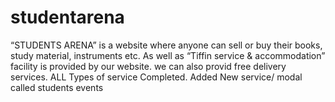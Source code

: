 # studentarena
“STUDENTS ARENA” is a website where anyone can sell or buy their books, study material, instruments etc. As well as “Tiffin service &amp; accommodation” facility is provided by our website.
we can also provid free delivery services.
ALL Types of service Completed.
Added New service/ modal called students events
